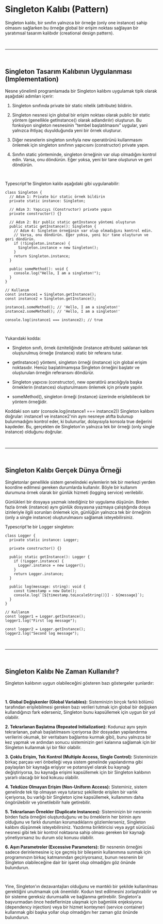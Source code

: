 <br/>

# Singleton Kalıbı (Pattern)

Singleton kalıbı, bir sınıfın yalnızca bir örneğe (only one instance) sahip olmasını sağlarken bu örneğe global bir erişim noktası sağlayan bir yaratımsal tasarım kalıbıdır (creational design pattern).

<br/>

---

<br/>

## Singleton Tasarım Kalıbının Uygulanması (**Implementation**)

Nesne yönelimli programlamada bir Singleton kalıbını uygulamak tipik olarak aşağıdaki adımları içerir:

1. Singleton sınıfında private bir static nitelik (attribute) bildirin.

2. Singleton nesnesi için global bir erişim noktası olarak public bir static yöntem (genellikle getInstance() olarak adlandırılır) oluşturun. Bu fonksiyon singleton nesnesinin "tembel başlatılmasını" uygular, yani yalnızca ihtiyaç duyulduğunda yeni bir örnek oluşturur.

3. Diğer nesnelerin singleton sınıfıyla new operatörünü kullanmasını önlemek için singleton sınıfının yapıcısını (constructor) private yapın.

4. Sınıfın static yönteminde, singleton örneğinin var olup olmadığını kontrol edin. Varsa, onu döndürün. Eğer yoksa, yeni bir tane oluşturun ve geri döndürün.

<br/>

Typescript'te Singleton kalıbı aşağıdaki gibi uygulanabilir:
<br/>

```tsx
class Singleton {
  // Adım 1: Private bir static örnek bildirin
  private static instance: Singleton;

  // Adım 3: Yapıcıyı (Constructor) private yapın
  private constructor() {}

  // Adım 2: Bir public static getInstance yöntemi oluşturun
  public static getInstance(): Singleton {
    // Adım 4: Singleton örneğinin var olup olmadığını kontrol edin.
    // Varsa, onu döndürün. Eğer yoksa, yeni bir tane oluşturun ve geri döndürün.
    if (!Singleton.instance) {
      Singleton.instance = new Singleton();
    }
    return Singleton.instance;
  }

  public someMethod(): void {
    console.log("Hello, I am a singleton!");
  }
}

// Kullanım
const instance1 = Singleton.getInstance();
const instance2 = Singleton.getInstance();

instance1.someMethod(); // 'Hello, I am a singleton!'
instance2.someMethod(); // 'Hello, I am a singleton!'

console.log(instance1 === instance2); // true
```

<br/>

Yukarıdaki kodda:

- Singleton sınıfı, örnek özniteliğinde (instance attribute) saklanan tek oluşturulmuş örneğe (instance) static bir referans tutar.

- getInstance() yöntemi, singleton örneği (instance) için global erişim noktasıdır. Henüz başlatılmamışsa Singleton örneğini başlatır ve oluşturulan örneğin referansını döndürür.

- Singleton yapıcısı (constructor), new operatörü aracılığıyla başka örneklerin (instances) oluşturulmasını önlemek için private yapılır.

- someMethod(), singleton örneği (instance) üzerinde erişilebilecek bir yöntem örneğidir.

Koddaki son satır (console.log(instance1 === instance2)) Singleton kalıbını doğrular: instance1 ve instance2'nin aynı nesneye atıfta bulunup bulunmadığını kontrol eder, ki bulunurlar, dolayısıyla konsola true değerini kaydeder. Bu, gerçekten de Singleton'ın yalnızca tek bir örneği (only single instance) olduğunu doğrular.

<br/>

---

<br/>

## Singleton Kalıbı Gerçek Dünya Örneği

Singletonlar genellikle sistem genelindeki eylemlerin tek bir merkezi yerden koordine edilmesi gereken durumlarda kullanılır. Böyle bir kullanım durumuna örnek olarak bir günlük hizmeti (logging service) verilebilir.

Günlükleri bir dosyaya yazmak istediğiniz bir uygulama düşünün. Birden fazla örnek (instance) aynı günlük dosyasına yazmaya çalıştığında dosya izinleriyle ilgili sorunları önlemek için, günlüğün yalnızca tek bir örneğinin (only a single instance) oluşturulmasını sağlamak isteyebilirsiniz.

Typescript'te bir Logger singleton:

```tsx
class Logger {
  private static instance: Logger;

  private constructor() {}

  public static getInstance(): Logger {
    if (!Logger.instance) {
      Logger.instance = new Logger();
    }
    return Logger.instance;
  }

  public log(message: string): void {
    const timestamp = new Date();
    console.log(`[${timestamp.toLocaleString()}] - ${message}`);
  }
}

// Kullanım
const logger1 = Logger.getInstance();
logger1.log("First log message");

const logger2 = Logger.getInstance();
logger2.log("Second log message");
```

<br/>

---

<br/>

## Singleton Kalıbı Ne Zaman Kullanılır?

Singleton kalıbının uygun olabileceğini gösteren bazı göstergeler şunlardır:

<br/>

**1. Global Değişkenler (Global Variables):** Sisteminizin birçok farklı bölümü tarafından erişilebilmesi gereken bazı verileri tutmak için global bir değişken kullandığınızı fark ederseniz, Singleton bunu kapsüllemek için uygun bir yol olabilir.
<br/>

**2. Tekrarlanan Başlatma (Repeated Initialization):** Kodunuz aynı şeyin tekrarlanan, pahalı başlatılmasını içeriyorsa (bir dosyadan yapılandırma verilerini okumak, bir veritabanı bağlantısı kurmak gibi), bunu yalnızca bir kez yapmak ve ardından sonucu sisteminizin geri kalanına sağlamak için bir Singleton kullanmak iyi bir fikir olabilir.
<br/>

**3. Çoklu Erişim, Tek Kontrol (Multiple Access, Single Control):** Sisteminizin birkaç parçası veri önbelleği veya sistem genelinde yapılandırma gibi paylaşılan bir kaynağa erişiyor ve potansiyel olarak bu kaynağı değiştiriyorsa, bu kaynağa erişimi kapsüllemek için bir Singleton kalıbının yararlı olacağı bir kod kokusu olabilir.
<br/>

**4. Tekdüze Olmayan Erişim (Non-Uniform Access):** Sisteminiz, sistem genelinde tek tip olmayan veya tutarsız şekillerde erişilen bir varlık içeriyorsa, bu varlığı bir Singleton içine kapsüllemek, kullanımını daha öngörülebilir ve yönetilebilir hale getirebilir.
<br/>

**5. Tekrarlanan Örnekler (Duplicate Instances):** Sisteminizin bir nesnenin birden fazla örneğini oluşturduğunu ve bu örneklerin her birinin aynı olduğunu ve farklı durumları korumadıklarını gözlemlerseniz, Singleton kalıbını düşünmek isteyebilirsiniz. Yazdırma biriktiricisi veya aygıt sürücüsü nesnesi gibi tek bir kontrol noktasına sahip olması gereken bir kaynağı yönetiyorsanız bu durum söz konusu olabilir.
<br/>

**6. Aşırı Parametreler (Excessive Parameters):** Bir nesnenin örneğini sadece derinlemesine iç içe geçmiş bir bileşenin kullanımına sunmak için programınızın birkaç katmanından geçiriyorsanız, bunun nesnenin bir Singleton olabileceğine dair bir işaret olup olmadığını göz önünde bulundurun.

<br/>

Yine, Singleton'ın dezavantajları olduğunu ve mantıklı bir şekilde kullanılması gerektiğini unutmamak çok önemlidir. Kodun test edilmesini zorlaştırabilir ve bir sisteme gereksiz durumsallık ve bağlanma getirebilir. Singleton'a başvurmadan önce hedeflerinize ulaşmak için bağımlılık enjeksiyonu (dependency injection) veya bir hizmet konteyneri (service container) kullanmak gibi başka yollar olup olmadığını her zaman göz önünde bulundurun.

<br/>
